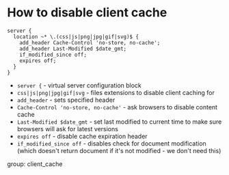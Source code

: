 # How to disable client cache

```nginx
server {
  location ~* \.(css|js|png|jpg|gif|svg)$ {
    add_header Cache-Control 'no-store, no-cache';
    add_header Last-Modified $date_gmt;
    if_modified_since off;
    expires off;
  }
}
```

- `server {` - virtual server configuration block
- `css|js|png|jpg|gif|svg` - files extensions to disable client caching for
- `add_header` - sets specified header
- `Cache-Control 'no-store, no-cache'` - ask browsers to disable content cache
- `Last-Modified $date_gmt` - set last modified to current time to make sure browsers will ask for latest versions
- `expires off` - disable cache expiration header
- `if_modified_since off` - disables check for document modification (which doesn't return document if it's not modified - we don't need this)

group: client_cache


